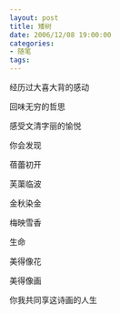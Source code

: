 ```yaml
---
layout: post
title: 矮树
date: 2006/12/08 19:00:00
categories: 
- 随笔
tags: 
---
```


经历过大喜大背的感动

回味无穷的哲思

感受文清字丽的愉悦

你会发现

蓓蕾初开

芙蕖临波

金秋染金

梅映雪香

生命

美得像花

美得像画

你我共同享这诗画的人生
